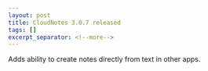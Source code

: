 ```yaml
---
layout: post
title: CloudNotes 3.0.7 released
tags: []
excerpt_separator: <!--more-->
---
```


Adds ability to create notes directly from text in other apps.
